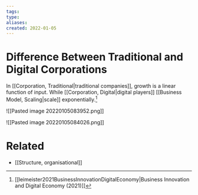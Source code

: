 ```yaml
---
tags: 
type:
aliases:
created: 2022-01-05
---
```


# Difference Between Traditional and Digital Corporations

In [[Corporation, Traditional|traditional companies]], growth is a linear function of input. While [[Corporation, Digital|digital players]] [[Business Model, Scaling|scale]] exponentially.[^1]

![[Pasted image 20220105083952.png]]

![[Pasted image 20220105084026.png]]

# Related

- [[Structure, organisational]]

[^1]: [[leimeister2021BusinessInnovationDigitalEconomy|Business Innovation and Digital Economy (2021)]]
